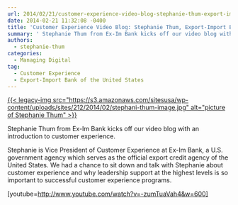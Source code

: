 ```yaml
---
url: 2014/02/21/customer-experience-video-blog-stephanie-thum-export-import-bank.md
date: 2014-02-21 11:32:08 -0400
title: 'Customer Experience Video Blog: Stephanie Thum, Export-Import Bank'
summary: ' Stephanie Thum from Ex-Im Bank kicks off our video blog with an introduction to customer experience. Stephanie is Vice President of Customer Experience at Ex-Im Bank, a U.S. government agency which serves as the official export credit agency of the United States. We had a chance to'
authors:
  - stephanie-thum
categories:
  - Managing Digital
tag:
  - Customer Experience
  - Export-Import Bank of the United States
---
```


[{{< legacy-img src="https://s3.amazonaws.com/sitesusa/wp-content/uploads/sites/212/2014/02/stephani-thum-image.jpg" alt="picture of Stephanie Thum" >}}](https://s3.amazonaws.com/sitesusa/wp-content/uploads/sites/212/2014/02/stephani-thum-image.jpg)

Stephanie Thum from Ex-Im Bank kicks off our video blog with an introduction to customer experience.

Stephanie is Vice President of Customer Experience at Ex-Im Bank, a U.S. government agency which serves as the official export credit agency of the United States. We had a chance to sit down and talk with Stephanie about customer experience and why leadership support at the highest levels is so important to successful customer experience programs.

[youtube=http://www.youtube.com/watch?v=-zumTuaVah4&w=600]